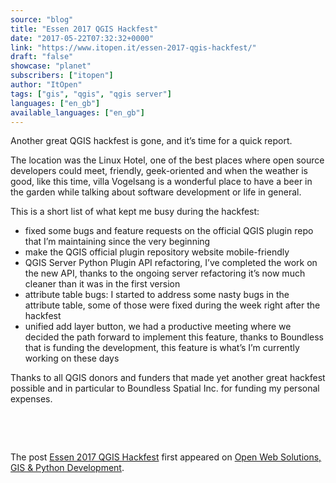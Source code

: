 ```yaml
---
source: "blog"
title: "Essen 2017 QGIS Hackfest"
date: "2017-05-22T07:32:32+0000"
link: "https://www.itopen.it/essen-2017-qgis-hackfest/"
draft: "false"
showcase: "planet"
subscribers: ["itopen"]
author: "ItOpen"
tags: ["gis", "qgis", "qgis server"]
languages: ["en_gb"]
available_languages: ["en_gb"]
---
```


Another great QGIS hackfest is gone, and it&#8217;s time for a quick report.

The location was the Linux Hotel, one of the best places where open source developers could meet, friendly, geek-oriented and when the weather is good, like this time, villa Vogelsang is a wonderful place to have a beer in the garden while talking about software development or life in general.

This is a short list of what kept me busy during the hackfest:
<ul>
 	<li>fixed some bugs and feature requests on the official QGIS plugin repo that I&#8217;m maintaining since the very beginning</li>
 	<li>make the QGIS official plugin repository website mobile-friendly</li>
 	<li>QGIS Server Python Plugin API refactoring, I&#8217;ve completed the work on the new API, thanks to the ongoing server refactoring it&#8217;s now much cleaner than it was in the first version</li>
 	<li>attribute table bugs: I started to address some nasty bugs in the attribute table, some of those were fixed during the week right after the hackfest</li>
 	<li>unified add layer button, we had a productive meeting where we decided the path forward to implement this feature, thanks to Boundless that is funding the development, this feature is what&#8217;s I&#8217;m currently working on these days</li>
</ul>
Thanks to all QGIS donors and funders that made yet another great hackfest possible and in particular to Boundless Spatial Inc. for funding my personal expenses.

&nbsp;

&nbsp;<p>The post <a href="https://www.itopen.it/essen-2017-qgis-hackfest/">Essen 2017 QGIS Hackfest</a> first appeared on <a href="https://www.itopen.it">Open Web Solutions, GIS & Python Development</a>.</p>
